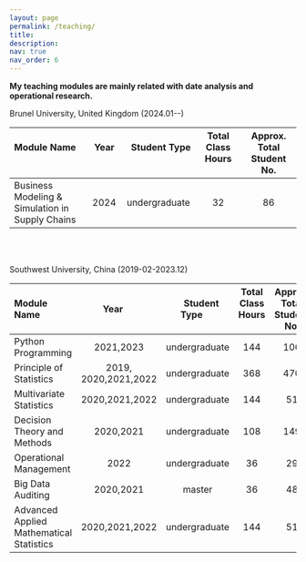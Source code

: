 ```yaml
---
layout: page
permalink: /teaching/
title: 
description: 
nav: true
nav_order: 6
---
```


**My teaching modules are mainly related with date analysis and operational research.**


Brunel University, United Kingdom (2024.01--)

|Module Name &nbsp;&nbsp;&nbsp;&nbsp;&nbsp;&nbsp;| Year &nbsp;&nbsp;&nbsp;&nbsp;| &nbsp;&nbsp;Student Type &nbsp;&nbsp;&nbsp;&nbsp;| Total Class Hours &nbsp;&nbsp;&nbsp;&nbsp;|  Approx. Total Student No.|
|:--|:--:|:--:|:--:|:--:|
|Business Modeling  & Simulation in Supply Chains | 2024 | undergraduate  | 32 |86

<br/>
<br/>

Southwest University, China (2019-02-2023.12)

|Module Name &nbsp;&nbsp;&nbsp;&nbsp;| Year &nbsp;&nbsp;&nbsp;&nbsp;|&nbsp;&nbsp; Student Type &nbsp;&nbsp;&nbsp;&nbsp;| Total Class Hours &nbsp;&nbsp;&nbsp;&nbsp;|  Approx. Total Student No.|
|:--|:--:|:--:|:--:|:--:|
|Python Programming | 2021,2023 | undergraduate  | 144 |106
|Principle of Statistics | 2019, 2020,2021,2022 | undergraduate  | 368 |470
|Multivariate Statistics | 2020,2021,2022 | undergraduate | 144 | 51
|Decision Theory and Methods | 2020,2021 | undergraduate | 108| 149
|Operational Management | 2022 | undergraduate | 36 | 29
|Big Data Auditing | 2020,2021 | master | 36 | 48
|Advanced Applied Mathematical Statistics | 2020,2021,2022 | undergraduate | 144 | 51

<!--
For now, this page is assumed to be a static description of your courses. You can convert it to a collection similar to `_projects/` so that you can have a dedicated page for each course.

Organize your courses by years, topics, or universities, however you like!
-->
